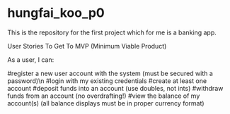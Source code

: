 # hungfai_koo_p0

This is the repository for the first project which for me is a banking app.

User Stories To Get To MVP (Minimum Viable Product)

As a user, I can:

#register a new user account with the system (must be secured with a password)\n
#login with my existing credentials
#create at least one account
#deposit funds into an account (use doubles, not ints)
#withdraw funds from an account (no overdrafting!)
#view the balance of my account(s) (all balance displays must be in proper currency format)
